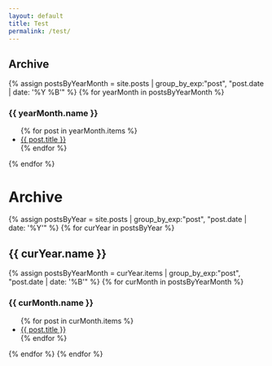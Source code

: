 ```yaml
---
layout: default
title: Test
permalink: /test/
---
```


<!--div>
<h1>Now{{ "now" | date: "%Y-%m-%d" }}</h1>

{% for post in site.posts  %}
    {% capture this_year %}{{ post.date | date: "%Y" }}{% endcapture %}
    {% capture this_month %}{{ post.date | date: "%B" }}{% endcapture %}
    {% capture next_year %}{{ post.previous.date | date: "%Y" }}{% endcapture %}
    {% capture next_month %}{{ post.previous.date | date: "%B" }}{% endcapture %}

<h3>Post Date: {{post.date}}</h3>
<p>{{ post.title }}</p>
<p>Previous Date: {{post.previous.date}}</p>
<ul>
  <li>Month: {{ post.date | date: "%B" }}</li>
  <li>Day: {{ post.date | date: "%d" }}</li>
  <li> --current-- </li>
  <li>{{ this_year }}</li>
  <li>{{ this_month }}</li>
  <li> --next-- </li>
  <li>{{ next_year }}</li>
  <li>{{ next_month }}</li>
</ul>
  
{% endfor %}

</div-->


<h2>Archive</h2>
{% assign postsByYearMonth = site.posts | group_by_exp:"post", "post.date | date: '%Y %B'"  %}
{% for yearMonth in postsByYearMonth %}
<h3>{{ yearMonth.name }}</h3>
<ul>
{% for post in yearMonth.items %}
  <li><a href="{{ post.url }}">{{ post.title }}</a></li>
{% endfor %}
</ul>
{% endfor %}


<h1>Archive</h1>
{% assign postsByYear = site.posts | group_by_exp:"post", "post.date | date: '%Y'"  %}
{% for curYear in postsByYear %}
<h2 id="{{ this_year }}-ref">{{ curYear.name }}</h2>
{% assign postsByYearMonth = curYear.items | group_by_exp:"post", "post.date | date: '%B'"  %}
{% for curMonth in postsByYearMonth %}
<h3>{{ curMonth.name }}</h3>
<ul>
{% for post in curMonth.items %}
  <li><a href="{{ post.url }}">{{ post.title }}</a></li>
{% endfor %}
</ul>
{% endfor %}
{% endfor %}